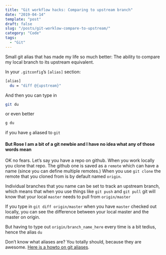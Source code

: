 ```yaml
---
title: "Git workflow hacks: Comparing to upstream branch"
date: "2019-04-14"
template: "post"
draft: false
slug: "/posts/git-worklow-compare-to-upstream/"
category: "Code"
tags:
  - "Git"
---
```


Small git alias that has made my life so much better: The ability to compare my local branch to its upstream equivalent.

In your `.gitconfig`’s `[alias]` section:

```bash
[alias]
  du = "diff @{upstream}"
```

And then you can type in

```bash
git du
```

or even better

```bash
g du
```
if you have `g` aliased to `git`

#### But Rose I am a bit of a git newbie and I have no idea what any of those words mean

OK no fears. Let’s say you have a repo on github. When you work locally you clone that repo. The github one is saved as a `remote` which can have a name (since you can define multiple remotes.) When you use `git clone` the remote that you cloned from is by default named `origin`.

Individual branches that you name can be set to track an upstream branch, which means that when you use things like `git push` and `git pull` git will know that your local `master` needs to pull from `origin/master`

If you type in `git diff origin/master` when you have `master` checked out locally, you can see the difference between your local master and the master on origin.

But having to type out `origin/branch_name_here` every time is a bit tedius, hence the alias `du`

Don’t know what aliases are? You totally should, because they are awesome. [Here is a howto on git aliases](https://githowto.com/aliases).
